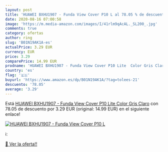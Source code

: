 ```yaml
---
layout: post
title: 'HUAWEI BXHU1907 - Funda View Cover P10 L al 78.05 % de descuento'
date: 2020-08-16 07:00:58
image: 'https://m.media-amazon.com/images/I/41rlm9qAcAL._SL200_.jpg'
comments: true
category: ofertas
author: ring
slug: 'B01N19AK1A-es'
actualPrice: 3.29 EUR
currency: EUR
price: 3.29
comparePrice: 14.99 EUR
prodname: 'HUAWEI BXHU1907 - Funda View Cover P10 Lite  Color Gris Claro'
country: 'es'
flag: '🇪🇸'
buyurl: 'https://www.amazon.es/dp/B01N19AK1A/?tag=tolees-21'
descuento: '78.05'
average: '3.29'
---
```


Está [HUAWEI BXHU1907 - Funda View Cover P10 Lite  Color Gris Claro](https://www.amazon.es/dp/B01N19AK1A/?tag=tolees-21) con 78.05 de descuento por 3.29 EUR (original: 14.99 EUR) en el siguiente enlace!

[![HUAWEI BXHU1907 - Funda View Cover P10 L](https://m.media-amazon.com/images/I/41rlm9qAcAL._SL200_.jpg)](https://www.amazon.es/dp/B01N19AK1A/?tag=tolees-21)

ℹ️:


[🛒 Ver la oferta!!](https://www.amazon.es/dp/B01N19AK1A/?tag=tolees-21)
